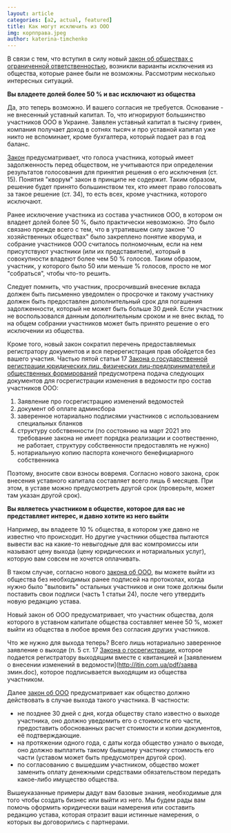 ```yaml
---
layout: article
categories: [a2, actual, featured]
title: Как могут исключить из ООО
img: корпправа.jpeg
author: katerina-timchenko
---
```


В связи с тем, что вступил в силу новый [закон об обществах с ограниченной ответственностью](http://zakon.rada.gov.ua/laws/show/2275-19), возникли варианты исключения из общества, которые ранее были не возможны. Рассмотрим несколько интересных ситуаций.







**Вы владеете долей более 50 % и вас исключают из общества**

Да, это теперь возможно. И вашего согласия не требуется. Основание - не внесенный уставный капитал. То, что игнорируют большинство участников 
ООО в Украине. Заявлен уставный капитал в тысячу гривен, компания получает доход в сотнях тысяч и про уставной капитал уже никто не вспоминает,
кроме бухгалтера, который подает раз в год баланс. 

[Закон](http://zakon.rada.gov.ua/laws/show/2275-19) предусматривает, что голоса участника, который имеет задолженность перед обществом, 
не учитываются при определении результатов голосования для принятия решения о его исключения (ст. 15). Понятия "кворум" закон в принципе
не содержит. Таким образом, решение будет принято большинством тех, кто имеет право голосовать за такое решение (ст. 34), то есть всех, 
кроме участника, которого исключают. 

Ранее исключение участника из состава участников ООО, в котором он владеет долей более 50 %, было практически невозможно. Это было связано 
прежде всего с тем, что в утратившем силу законе "О хозяйственных обществах" было закреплено понятие кворума, и собрание участников ООО 
считалось полномочным, если на нем присутствуют участники (или их представители), который в совокупности владеют более чем 50 % голосов. 
Таким образом, участник, у которого было 50 или меньше % голосов, просто не мог "собраться", чтобы что-то решить. 

Следует помнить, что участник, просрочивший внесение вклада должен быть письменно уведомлен о просрочке и такому участнику должен быть предоставлен дополнительный срок для погашения задолженности, который не может быть больше 30 дней.
Если участник не воспользовался данным дополнительным сроком и не внес вклад, то на общем собрании участников может быть принято решение о его 
исключении из общества.


Кроме того, новый закон сократил перечень предоставляемых регистратору документов и вся перерегистрация прав обойдется без вашего участия. 
Частью пятой статьи 17 [Закона о государственной регистрации юридических лиц, физических лиц-предпринимателей и общественных формирований](http://zakon.rada.gov.ua/laws/show/755-15) предусмотрена подача следующих документов для госрегистрации изменения в ведомости про состав 
участников ООО:
1) Заявление про госрегистрацию изменений ведомостей
2) документ об оплате админсбора
3) заверенное нотариально подписями участников с использованием специальных бланков 
4) структуру собственности (по состоянию на март 2021 это требование закона не имеет порядка реализации и соотвественно, не работает, структуру собственности предоставлять не нужно)
5) нотариальную копию паспорта конечного бенефициарного собственника

Поэтому, вносите свои взносы вовремя. Согласно нового закона, срок внесения уставного капитала составляет всего лишь 6 месяцев. 
При этом, в уставе можно предусмотреть другой срок (проверьте, может там указан другой срок). 


**Вы являетесь участником в обществе, которое для вас не представляет интерес, и давно хотите из него выйти**

Например, вы владеете 10 % общества, в котором уже давно не известно что происходит. Но другие участники общества пытаются вывести вас 
на какие-то невыгодные для вас компромиссы или называют цену выхода (цену юридических и нотариальных услуг), которую вам совсем не хочется оплачивать.

В таком случае, согласно нового [закона об ООО](http://zakon.rada.gov.ua/laws/show/2275-19), вы можете выйти из общества без необходимых 
ранее подписей на протоколах, когда нужно было "выловить" остальных участников и они тоже должны были поставить свои 
подписи (часть 1 статьи 24), после чего утвердить новую редакцию устава. 

Новый закон об ООО предусматривает, что участник общества, доля которого в уставном капитале общества составляет менее 50 %, может выйти из
общества в любое время без согласия других участников. 

Что же нужно для выхода теперь? Всего лишь нотариально заверенное заявление о выходе (п. 5 ст. 17 [Закона о госрегистрации](http://zakon.rada.gov.ua/laws/show/755-15), которое подается регистратору выходящим вместе с квитанцией и [заявлением о внесении изменений 
в ведомости](http://itin.com.ua/pdf/заява змин.doc), которое подписывается выходящим из общества участником. 

Далее [закон об ООО](http://zakon.rada.gov.ua/laws/show/2275-19) предусматривает как общество должно действовать в случае выхода 
такого участника. В частности:
- не позднее 30 дней с дня, когда обществу стало известно о выходе участника, оно должно уведомить его о стоимости его части, предоставить
обоснованных расчет стоимости и копии документов, её подтверждающие. 
- на протяжении одного года, с даты когда общество узнало о выходе, оно должно выплатить такому бывшему участнику стоимость его части 
(уставом может быть предусмотрен другой срок).
- по согласованию с вышедшим участником, общество может заменить оплату денежными средствами обязательством передать какое-либо имущество общества. 

Вышеуказанные примеры дадут вам базовые знания, необходимые для того чтобы создать бизнес или выйти из него. Мы будем рады вам помочь оформить 
юридически ваши намерения или составить редакцию устава, которая отразит ваши истинные намерения, о которых вы договорились с партнерами.



